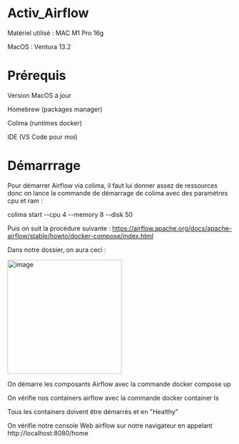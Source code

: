 # Activ_Airflow

Matériel utilisé : MAC M1 Pro 16g

MacOS : Ventura 13.2

# Prérequis

Version MacOS à jour

Homebrew (packages manager)

Colima (runtimes docker)

IDE (VS Code pour moi)

# Démarrrage

Pour démarrer Airflow via colima, il faut lui donner assez de ressources donc on lance la commande de démarrage de colima avec des paramètres cpu et ram :

colima start --cpu 4 --memory 8 --disk 50


Puis on suit la procédure suivante : https://airflow.apache.org/docs/apache-airflow/stable/howto/docker-compose/index.html

Dans notre dossier, on aura ceci :

<img width="256" alt="image" src="https://user-images.githubusercontent.com/45535819/223383697-b8e9319e-928d-4233-ac79-656802fb691a.png">


On démarre les composants Airflow avec la commande docker compose up


On vérifie nos containers airflow avec la commande docker container ls

Tous les containers doivent être démarrés et en "Healthy"

On vérifie notre console Web airflow sur notre navigateur en appelant  http://localhost:8080/home
